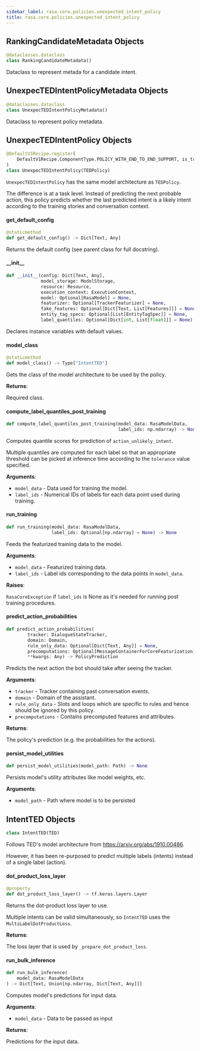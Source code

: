 ```yaml
---
sidebar_label: rasa.core.policies.unexpected_intent_policy
title: rasa.core.policies.unexpected_intent_policy
---
```

## RankingCandidateMetadata Objects

```python
@dataclasses.dataclass
class RankingCandidateMetadata()
```

Dataclass to represent metada for a candidate intent.

## UnexpecTEDIntentPolicyMetadata Objects

```python
@dataclasses.dataclass
class UnexpecTEDIntentPolicyMetadata()
```

Dataclass to represent policy metadata.

## UnexpecTEDIntentPolicy Objects

```python
@DefaultV1Recipe.register(
    DefaultV1Recipe.ComponentType.POLICY_WITH_END_TO_END_SUPPORT, is_trainable=True
)
class UnexpecTEDIntentPolicy(TEDPolicy)
```

`UnexpecTEDIntentPolicy` has the same model architecture as `TEDPolicy`.

The difference is at a task level.
Instead of predicting the next probable action, this policy
predicts whether the last predicted intent is a likely intent
according to the training stories and conversation context.

#### get\_default\_config

```python
@staticmethod
def get_default_config() -> Dict[Text, Any]
```

Returns the default config (see parent class for full docstring).

#### \_\_init\_\_

```python
def __init__(config: Dict[Text, Any],
             model_storage: ModelStorage,
             resource: Resource,
             execution_context: ExecutionContext,
             model: Optional[RasaModel] = None,
             featurizer: Optional[TrackerFeaturizer] = None,
             fake_features: Optional[Dict[Text, List[Features]]] = None,
             entity_tag_specs: Optional[List[EntityTagSpec]] = None,
             label_quantiles: Optional[Dict[int, List[float]]] = None)
```

Declares instance variables with default values.

#### model\_class

```python
@staticmethod
def model_class() -> Type["IntentTED"]
```

Gets the class of the model architecture to be used by the policy.

**Returns**:

  Required class.

#### compute\_label\_quantiles\_post\_training

```python
def compute_label_quantiles_post_training(model_data: RasaModelData,
                                          label_ids: np.ndarray) -> None
```

Computes quantile scores for prediction of `action_unlikely_intent`.

Multiple quantiles are computed for each label
so that an appropriate threshold can be picked at
inference time according to the `tolerance` value specified.

**Arguments**:

- `model_data` - Data used for training the model.
- `label_ids` - Numerical IDs of labels for each data point used during training.

#### run\_training

```python
def run_training(model_data: RasaModelData,
                 label_ids: Optional[np.ndarray] = None) -> None
```

Feeds the featurized training data to the model.

**Arguments**:

- `model_data` - Featurized training data.
- `label_ids` - Label ids corresponding to the data points in `model_data`.
  

**Raises**:

  `RasaCoreException` if `label_ids` is None as it&#x27;s needed for
  running post training procedures.

#### predict\_action\_probabilities

```python
def predict_action_probabilities(
        tracker: DialogueStateTracker,
        domain: Domain,
        rule_only_data: Optional[Dict[Text, Any]] = None,
        precomputations: Optional[MessageContainerForCoreFeaturization] = None,
        **kwargs: Any) -> PolicyPrediction
```

Predicts the next action the bot should take after seeing the tracker.

**Arguments**:

- `tracker` - Tracker containing past conversation events.
- `domain` - Domain of the assistant.
- `rule_only_data` - Slots and loops which are specific to rules and hence
  should be ignored by this policy.
- `precomputations` - Contains precomputed features and attributes.
  

**Returns**:

  The policy&#x27;s prediction (e.g. the probabilities for the actions).

#### persist\_model\_utilities

```python
def persist_model_utilities(model_path: Path) -> None
```

Persists model&#x27;s utility attributes like model weights, etc.

**Arguments**:

- `model_path` - Path where model is to be persisted

## IntentTED Objects

```python
class IntentTED(TED)
```

Follows TED&#x27;s model architecture from https://arxiv.org/abs/1910.00486.

However, it has been re-purposed to predict multiple
labels (intents) instead of a single label (action).

#### dot\_product\_loss\_layer

```python
@property
def dot_product_loss_layer() -> tf.keras.layers.Layer
```

Returns the dot-product loss layer to use.

Multiple intents can be valid simultaneously, so `IntentTED` uses the
`MultiLabelDotProductLoss`.

**Returns**:

  The loss layer that is used by `_prepare_dot_product_loss`.

#### run\_bulk\_inference

```python
def run_bulk_inference(
    model_data: RasaModelData
) -> Dict[Text, Union[np.ndarray, Dict[Text, Any]]]
```

Computes model&#x27;s predictions for input data.

**Arguments**:

- `model_data` - Data to be passed as input
  

**Returns**:

  Predictions for the input data.

